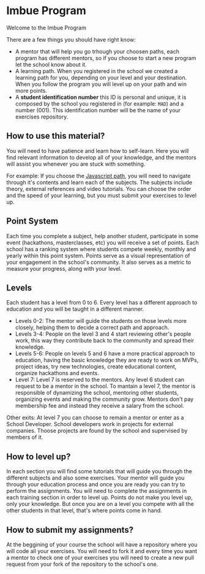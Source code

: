 # Imbue Program

Welcome to the Imbue Program

There are a few things you should have right know:
- A mentor that will help you go trhough your choosen paths, each program has different mentors, so if you choose to start a new program let the school know about it.
- A learning path. When you registered in the school we created a learning path for you, depending on your level and your destination. When you follow the program you will level up on your path and win more points.
- A **student identification number** this ID is personal and unique, it is composed by the school you registered in (for example: `MAD`) and a number (001).
This identification number will be the name of your exercises repository.

## How to use this material?

You will need to have patience and learn how to self-learn. Here you will find relevant information to develop all of your knowledge, and the mentors will assist you whenever you are stuck with something. 

For example: If you choose the [Javascript path](program/frontend/README.md), you will need to navigate through it's contents and learn each of the subjects.
The subjects include theory, external references and video tutorials. 
You can choose the order and the speed of your learning, but you must submit your exercises to level up.


## Point System

Each time you complete a subject, help another student, participate in some event (hackathons, masterclasses, etc) you will receive a set of points. Each school has a ranking system where students compete weekly, monthly and yearly within this point system. Points serve as a visual representation of your engagement in the school's community. It also serves as a metric to measure your progress, along with your level.

## Levels

Each student has a level from 0 to 6. Every level has a different approach to education and you will be taught in a different manner. 
- Levels 0-2: The mentor will guide the students on those levels more closely, helping them to decide a correct path and approach. 
- Levels 3-4: People on the level 3 and 4 start reviewing other's people work, this way they contribute back to the community and spread their knowledge.
- Levels 5-6: People on levels 5 and 6 have a more practical approach to education, having the basic knowledge they are ready to work on MVPs, project ideas, try new technologies, create educational content, organize hackathons and events.
- Level 7: Level 7 is reserved to the mentors. Any level 6 student can request to be a mentor in the school. To mantain a level 7, the mentor is responsible of dynamizing the school, mentoring other students, organizing events and making the community grow. Mentors don't pay membership fee and instead they receive a salary from the school. 

Other exits: At level 7 you can choose to remain a mentor or enter as a School Developer. School developers work in projects for external companies. Thoose projects are found by the school and supervised by members of it.


## How to level up?
In each section you will find some tutorials that will guide you through the different subjects and also some exercises.  Your mentor will guide you through your education process and once you are ready you can try to perform the assignments. You will need to complete the assignments in each training section in order to level up. 
Points do not make you level up, only your knowledge. But once you are on a level you compete with all the other students in that level, that's where points come in hand.

## How to submit my assignments? 

At the beggining of your course the school will have a repository where you will code all your exercises. You will need to fork it and every time you want a mentor to check one of your exercises you will need to create a new pull request from your fork of the repository to the school's one.

